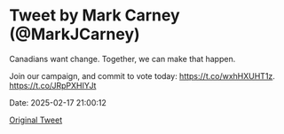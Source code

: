 # Tweet by Mark Carney (@MarkJCarney)

Canadians want change. Together, we can make that happen.

Join our campaign, and commit to vote today: https://t.co/wxhHXUHT1z. https://t.co/JRpPXHIYJt

Date: 2025-02-17 21:00:12

[Original Tweet](https://x.com/MarkJCarney/status/1891593515576033671)
